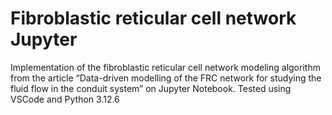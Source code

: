# Fibroblastic reticular cell network Jupyter
Implementation of the fibroblastic reticular cell network modeling algorithm from the article “Data-driven modelling of the FRC network for studying the fluid flow in the conduit system” on Jupyter Notebook.
Tested using VSCode and Python 3.12.6
